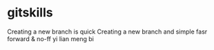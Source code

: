 # gitskills
Creating a new branch is quick
Creating a new branch and simple
fasr forward & no-ff
yi lian meng bi
